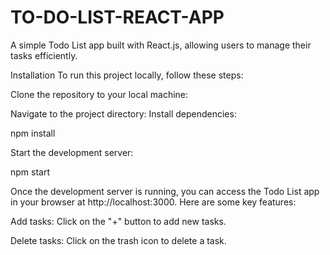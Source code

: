 # TO-DO-LIST-REACT-APP
A simple Todo List app built with React.js, allowing users to manage their tasks efficiently.

Installation
To run this project locally, follow these steps:

Clone the repository to your local machine:

Navigate to the project directory:
Install dependencies:

npm install


Start the development server:

npm start



Once the development server is running, you can access the Todo List app in your browser at http://localhost:3000. Here are some key features:

Add tasks: Click on the "+" button to add new tasks.

Delete tasks: Click on the trash icon to delete a task.
